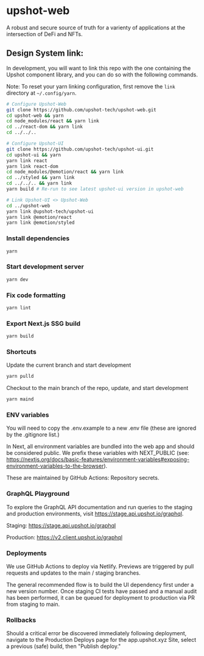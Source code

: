 # upshot-web

A robust and secure source of truth for a varienty of applications at the intersection of DeFi and NFTs.

## Design System link:

In development, you will want to link this repo with the one containing the Upshot component library, and you can do so with the following commands.

Note: To reset your yarn linking configuration, first remove the `link` directory at `~/.config/yarn`.

```bash
# Configure Upshot-Web
git clone https://github.com/upshot-tech/upshot-web.git
cd upshot-web && yarn
cd node_modules/react && yarn link
cd ../react-dom && yarn link
cd ../../..

# Configure Upshot-UI
git clone https://github.com/upshot-tech/upshot-ui.git
cd upshot-ui && yarn
yarn link react
yarn link react-dom
cd node_modules/@emotion/react && yarn link
cd ../styled && yarn link
cd ../../.. && yarn link
yarn build # Re-run to see latest upshot-ui version in upshot-web

# Link Upshot-UI <> Upshot-Web
cd ../upshot-web
yarn link @upshot-tech/upshot-ui
yarn link @emotion/react
yarn link @emotion/styled
```

### Install dependencies

```bash
yarn
```

### Start development server

```bash
yarn dev
```

### Fix code formatting

```bash
yarn lint
```

### Export Next.js SSG build

```bash
yarn build
```

### Shortcuts

Update the current branch and start development

```bash
yarn pulld
```

Checkout to the main branch of the repo, update, and start development

```bash
yarn maind
```

### ENV variables

You will need to copy the .env.example to a new .env file (these are ignored by the .gitignore list.)

In Next, all environment variables are bundled into the web app and should be considered public. We prefix these variables with NEXT_PUBLIC (see: https://nextjs.org/docs/basic-features/environment-variables#exposing-environment-variables-to-the-browser).

These are maintained by GitHub Actions: Repository secrets.

### GraphQL Playground

To explore the GraphQL API documentation and run queries to the staging and production environments, visit https://stage.api.upshot.io/graphql.

Staging:
https://stage.api.upshot.io/graphql

Production:
https://v2.client.upshot.io/graphql

### Deployments

We use GitHub Actions to deploy via Netlify. Previews are triggered by pull requests and updates to the main / staging branches.

The general recommended flow is to build the UI dependency first under a new version number. Once staging CI tests have passed and a manual audit has been performed, it can be queued for deployment to production via PR from staging to main.

### Rollbacks

Should a critical error be discovered immediately following deployment, navigate to the Production Deploys page for the app.upshot.xyz Site, select a previous (safe) build, then "Publish deploy."

